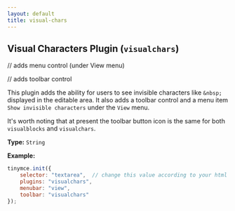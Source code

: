 ```yaml
---
layout: default
title: visual-chars
---
```


## Visual Characters Plugin (`visualchars`)

// adds menu control (under View menu)

// adds toolbar control

This plugin adds the ability for users to see invisible characters like `&nbsp;` displayed in the editable area. It also adds a toolbar control and a menu item `Show invisible characters` under the `View` menu.

It's worth noting that at present the toolbar button icon is the same for both `visualblocks` and `visualchars`.

**Type:** `String`

**Example:**

```js
tinymce.init({
    selector: "textarea",  // change this value according to your html
    plugins: "visualchars",
    menubar: "view",
    toolbar: "visualchars"
});
```
